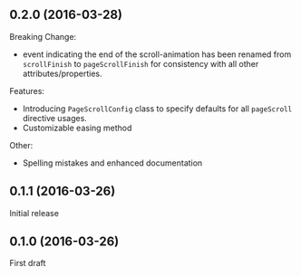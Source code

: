 ## 0.2.0 (2016-03-28)

Breaking Change:
- event indicating the end of the scroll-animation has been renamed from `scrollFinish` to `pageScrollFinish` for consistency with all other attributes/properties.
  
Features:
- Introducing `PageScrollConfig` class to specify defaults for all `pageScroll` directive usages.
- Customizable easing method

Other:
- Spelling mistakes and enhanced documentation

## 0.1.1 (2016-03-26)
Initial release

## 0.1.0 (2016-03-26)
First draft
